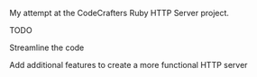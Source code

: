My attempt at the CodeCrafters Ruby HTTP Server project.

TODO

Streamline the code

Add additional features to create a more functional HTTP server
